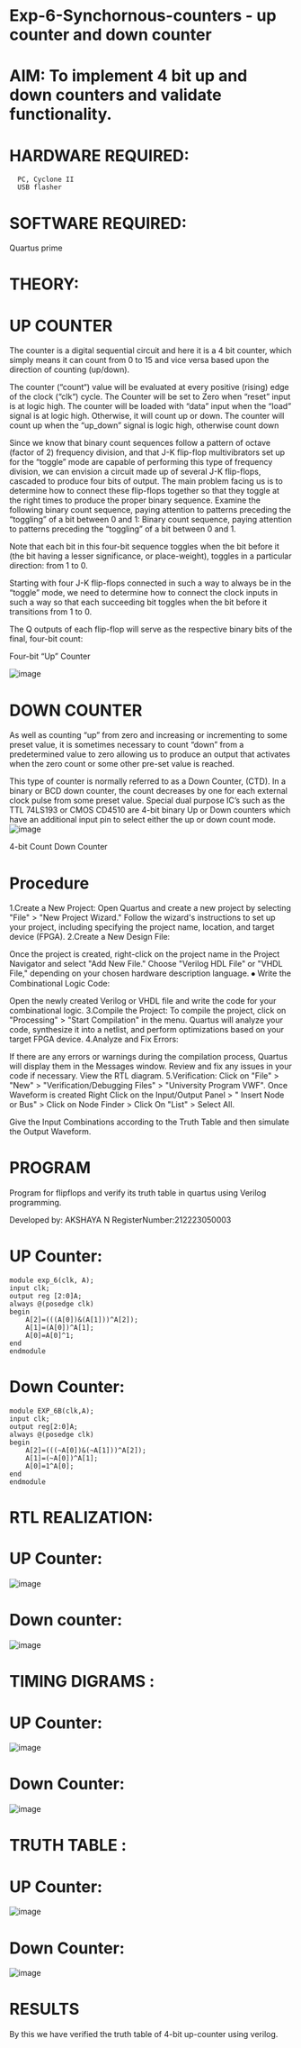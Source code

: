 # Exp-6-Synchornous-counters - up counter and down counter 

# AIM: To implement 4 bit up and down counters and validate  functionality. 

# HARDWARE REQUIRED:
```
  PC, Cyclone II
  USB flasher
```

# SOFTWARE REQUIRED: 
Quartus prime

# THEORY: 

# UP COUNTER 
The counter is a digital sequential circuit and here it is a 4 bit counter, which simply means it can count from 0 to 15 and vice versa based upon the direction of counting (up/down). 

The counter (“count“) value will be evaluated at every positive (rising) edge of the clock (“clk“) cycle.
The Counter will be set to Zero when “reset” input is at logic high.
The counter will be loaded with “data” input when the “load” signal is at logic high. Otherwise, it will count up or down.
The counter will count up when the “up_down” signal is logic high, otherwise count down

Since we know that binary count sequences follow a pattern of octave (factor of 2) frequency division, and that J-K flip-flop multivibrators set up for the “toggle” mode are capable of performing this type of frequency division, we can envision a circuit made up of several J-K flip-flops, cascaded to produce four bits of output.
The main problem facing us is to determine how to connect these flip-flops together so that they toggle at the right times to produce the proper binary sequence.
Examine the following binary count sequence, paying attention to patterns preceding the “toggling” of a bit between 0 and 1:
Binary count sequence, paying attention to patterns preceding the “toggling” of a bit between 0 and 1.

Note that each bit in this four-bit sequence toggles when the bit before it (the bit having a lesser significance, or place-weight), toggles in a particular direction: from 1 to 0.



 
 

Starting with four J-K flip-flops connected in such a way to always be in the “toggle” mode, we need to determine how to connect the clock inputs in such a way so that each succeeding bit toggles when the bit before it transitions from 1 to 0.

The Q outputs of each flip-flop will serve as the respective binary bits of the final, four-bit count:

 
 

Four-bit “Up” Counter

![image](https://user-images.githubusercontent.com/36288975/169644758-b2f4339d-9532-40c5-af40-8f4f8c942e2c.png)



#  DOWN COUNTER 

As well as counting “up” from zero and increasing or incrementing to some preset value, it is sometimes necessary to count “down” from a predetermined value to zero allowing us to produce an output that activates when the zero count or some other pre-set value is reached.

This type of counter is normally referred to as a Down Counter, (CTD). In a binary or BCD down counter, the count decreases by one for each external clock pulse from some preset value. Special dual purpose IC’s such as the TTL 74LS193 or CMOS CD4510 are 4-bit binary Up or Down counters which have an additional input pin to select either the up or down count mode.
![image](https://user-images.githubusercontent.com/36288975/169644844-1a14e123-7228-4ed8-81a9-eb937dff4ac8.png)



4-bit Count Down Counter 

# Procedure

1.Create a New Project: Open Quartus and create a new project by selecting "File" > "New Project Wizard." Follow the wizard's instructions to set up your project, including specifying the project name, location, and target device (FPGA). 2.Create a New Design File:

Once the project is created, right-click on the project name in the Project Navigator and select "Add New File." Choose "Verilog HDL File" or "VHDL File," depending on your chosen hardware description language. ⦁ Write the Combinational Logic Code:

Open the newly created Verilog or VHDL file and write the code for your combinational logic. 3.Compile the Project: To compile the project, click on "Processing" > "Start Compilation" in the menu. Quartus will analyze your code, synthesize it into a netlist, and perform optimizations based on your target FPGA device. 4.Analyze and Fix Errors:

If there are any errors or warnings during the compilation process, Quartus will display them in the Messages window. Review and fix any issues in your code if necessary. View the RTL diagram. 5.Verification: Click on "File" > "New" > "Verification/Debugging Files" > "University Program VWF". Once Waveform is created Right Click on the Input/Output Panel > " Insert Node or Bus" > Click on Node Finder > Click On "List" > Select All.

Give the Input Combinations according to the Truth Table and then simulate the Output Waveform.



# PROGRAM 

Program for flipflops  and verify its truth table in quartus using Verilog programming. 

Developed by: AKSHAYA N
RegisterNumber:212223050003 

# UP Counter: 
```
module exp_6(clk, A);
input clk;
output reg [2:0]A;
always @(posedge clk)
begin
	A[2]=(((A[0])&(A[1]))^A[2]);
	A[1]=(A[0])^A[1];
	A[0]=A[0]^1;
end
endmodule
```
# Down Counter:
```
module EXP_6B(clk,A);
input clk;
output reg[2:0]A;
always @(posedge clk)
begin
	A[2]=(((~A[0])&(~A[1]))^A[2]);
	A[1]=(~A[0])^A[1];
	A[0]=1^A[0];
end
endmodule
```



# RTL REALIZATION:

# UP Counter:
![image](https://github.com/Akshaya3563/Exp-7-Synchornous-counters-/assets/155092474/c4b08a5e-04fa-4de6-bd86-64bd2384680a)

# Down counter:
![image](https://github.com/Akshaya3563/Exp-7-Synchornous-counters-/assets/155092474/c8f86050-b98d-4a12-8bd5-974fa1e38f84)


# TIMING DIGRAMS :

# UP Counter:
![image](https://github.com/Akshaya3563/Exp-7-Synchornous-counters-/assets/155092474/e9438e09-9da2-44f8-8d54-6c5fd967348f)

# Down Counter:
 ![image](https://github.com/Akshaya3563/Exp-7-Synchornous-counters-/assets/155092474/befe7b01-d2e5-4680-a6af-f1d98853029c)


# TRUTH TABLE :

# UP Counter:
![image](https://github.com/Akshaya3563/Exp-7-Synchornous-counters-/assets/155092474/94f9b71c-100a-4741-ba19-d1a886ae92a9)

# Down Counter:
![image](https://github.com/Akshaya3563/Exp-7-Synchornous-counters-/assets/155092474/277afe9e-ab0d-4c66-b6c4-333f207c33b2)


# RESULTS  
By this we have verified the truth table of 4-bit up-counter using verilog.
